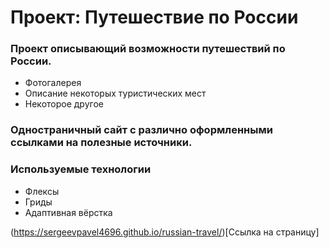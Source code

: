 # Проект: Путешествие по России

### Проект описывающий возможности путешествий по России.
* Фотогалерея
* Описание некоторых туристических мест
* Некоторое другое

### Одностраничный сайт с различно оформленными ссылками на полезные источники.

### Используемые технологии
* Флексы
* Гриды
* Адаптивная вёрстка

(https://sergeevpavel4696.github.io/russian-travel/)[Ссылка на страницу]
